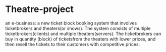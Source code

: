 # Theatre-project
an e-business: a new ticket block booking system that involves ticketbrokers and theaters(or shows). The system consists of multiple ticketbrokers(clients) and multiple theaters(servers). The ticketbrokers can buy in quantity (block) of ticketsfrom the theaters with lower prices, and then resell the tickets to their customers with competitive prices. 
